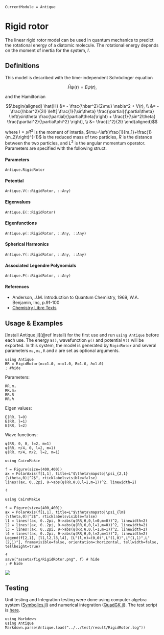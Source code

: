 ```@meta
CurrentModule = Antique
```

# Rigid rotor

The linear rigid rotor model can be used in quantum mechanics to predict the rotational energy of a diatomic molecule. The rotational energy depends on the moment of inertia for the system, $I$.

## Definitions

This model is described with the time-independent Schrödinger equation
```math
  \hat{H} \psi(\pmb{r}) = E \psi(\pmb{r}),
```
and the Hamiltonian
```math
\begin{aligned}
  \hat{H} &= - \frac{\hbar^2}{2\mu} \nabla^2 + V(r), \\
          &= - \frac{\hbar^2}{2I} \left[ \frac{1}{\sin\theta} \frac{\partial}{\partial\theta} \left(\sin\theta \frac{\partial}{\partial\theta}\right) + \frac{1}{\sin^2\theta} \frac{\partial^2}{\partial\phi^2}  \right], \\
          &= \frac{L^2}{2I}
\end{aligned}
```
where $I=\mu R^2$ is the moment of intertia, $\mu=\left(\frac{1}{m_1}+\frac{1}{m_2}\right)^{-1}$ is the reduced mass of two particles, $R$ is the distance between the two particles, and $L^2$ is the angular momentum operator. Parameters are specified with the following struct.

#### Parameters
```@docs; canonical=false
Antique.RigidRotor
```

#### Potential
```@docs; canonical=false
Antique.V(::RigidRotor, ::Any)
```

#### Eigenvalues
```@docs; canonical=false
Antique.E(::RigidRotor)
```

#### Eigenfunctions
```@docs; canonical=false
Antique.ψ(::RigidRotor, ::Any, ::Any)
```

#### Spherical Harmonics
```@docs; canonical=false
Antique.Y(::RigidRotor, ::Any, ::Any)
```

#### Associated Legendre Polynomials
```@docs; canonical=false
Antique.P(::RigidRotor, ::Any)
```

#### References
- Anderson, J.M. Introduction to Quantum Chemistry, 1969, W.A. Benjamin, Inc, p.91-100
- [Chemistry Libre Texts](https://chem.libretexts.org/Bookshelves/Physical_and_Theoretical_Chemistry_Textbook_Maps/Physical_Chemistry_(LibreTexts)/05%3A_The_Harmonic_Oscillator_and_the_Rigid_Rotor/5.08%3A_The_Energy_Levels_of_a_Rigid_Rotor)


## Usage & Examples

[Install Antique.jl](@ref Install) for the first use and run `using Antique` before each use. The energy `E()`, wavefunction `ψ()` and potential `V()` will be exported. In this system, the model is generated by `RigidRotor` and several parameters `m₁`, `m₂`, `R` and `ℏ` are set as optional arguments.

```@example RR
using Antique
RR = RigidRotor(m₁=1.0, m₂=1.0, R=1.0, ℏ=1.0)
; #hide
```

Parameters:

```@repl RR
RR.m₁
RR.m₂
RR.R
RR.ℏ
```

Eigen values:

```@repl RR
E(RR, l=0)
E(RR, l=1)
E(RR, l=2)
```

Wave functions:

```@repl RR
ψ(RR, 0, 0, l=2, m=1)
ψ(RR, π/4, 0, l=2, m=1)
ψ(RR, π/4, π/2, l=2, m=1)
```

```@example RR
using CairoMakie

f = Figure(size=(400,400))
ax = PolarAxis(f[1,1], title=L"$\theta\mapsto|\psi_{2,1}(\theta,0)|^2$", rticklabelsvisible=false)
lines!(ax, 0..2pi, θ->abs(ψ(RR,θ,0,l=2,m=1))^2, linewidth=2)

f
```

```@example RR
using CairoMakie

f = Figure(size=(400,400))
ax = PolarAxis(f[1,1], title=L"$\theta\mapsto|\psi_{lm}(\theta,0)|^2$", rticklabelsvisible=false)
l1 = lines!(ax, 0..2pi, θ->abs(ψ(RR,θ,0,l=0,m=0))^2, linewidth=2)
l2 = lines!(ax, 0..2pi, θ->abs(ψ(RR,θ,0,l=1,m=0))^2, linewidth=2)
l3 = lines!(ax, 0..2pi, θ->abs(ψ(RR,θ,0,l=1,m=1))^2, linewidth=2)
l4 = lines!(ax, 0..2pi, θ->abs(ψ(RR,θ,0,l=2,m=1))^2, linewidth=2)
Legend(f[2,1], [l1,l2,l3,l4], [L"(l,m)=(0,0)",L"(1,0)",L"(1,1)",L"(2,1)"], framevisible=false, orientation=:horizontal, tellwidth=false, tellheight=true)

f
save("assets/fig/RigidRotor.png", f) # hide
; # hide
```

![](assets/fig/RigidRotor.png)

## Testing

Unit testing and Integration testing were done using computer algebra system ([Symbolics.jl](https://symbolics.juliasymbolics.org/stable/)) and numerical integration ([QuadGK.jl](https://juliamath.github.io/QuadGK.jl/stable/)). The test script is [here](https://github.com/ohno/Antique.jl/blob/main/test/RigidRotor.jl).

```@eval
using Markdown
using Antique
Markdown.parse(Antique.load("../../test/result/RigidRotor.log"))
```
